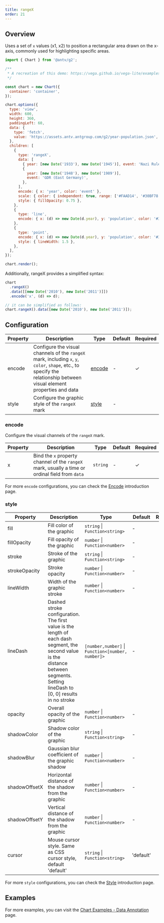 ```yaml
---
title: rangeX
order: 21
---
```


## Overview

Uses a set of `x` values (x1, x2) to position a rectangular area drawn on the x-axis, commonly used for highlighting specific areas.

```js | ob { inject: true }
import { Chart } from '@antv/g2';

/**
 * A recreation of this demo: https://vega.github.io/vega-lite/examples/layer_falkensee.html
 */

const chart = new Chart({
  container: 'container',
});

chart.options({
  type: 'view',
  width: 600,
  height: 360,
  paddingLeft: 60,
  data: {
    type: 'fetch',
    value: 'https://assets.antv.antgroup.com/g2/year-population.json',
  },
  children: [
    {
      type: 'rangeX',
      data: [
        { year: [new Date('1933'), new Date('1945')], event: 'Nazi Rule' },
        {
          year: [new Date('1948'), new Date('1989')],
          event: 'GDR (East Germany)',
        },
      ],
      encode: { x: 'year', color: 'event' },
      scale: { color: { independent: true, range: ['#FAAD14', '#30BF78'] } },
      style: { fillOpacity: 0.75 },
    },
    {
      type: 'line',
      encode: { x: (d) => new Date(d.year), y: 'population', color: '#333' },
    },
    {
      type: 'point',
      encode: { x: (d) => new Date(d.year), y: 'population', color: '#333' },
      style: { lineWidth: 1.5 },
    },
  ],
});

chart.render();
```

Additionally, rangeX provides a simplified syntax:

```ts
chart
  .rangeX()
  .data([[new Date('2010'), new Date('2011')]])
  .encode('x', (d) => d);

// it can be simplified as follows:
chart.rangeX().data([new Date('2010'), new Date('2011')]);
```

## Configuration

| Property | Description                                                                                                                                                            | Type              | Default | Required |
| -------- | ---------------------------------------------------------------------------------------------------------------------------------------------------------------------- | ----------------- | ------- | -------- |
| encode   | Configure the visual channels of the `rangeX` mark, including `x`, `y`, `color`, `shape`, etc., to specify the relationship between visual element properties and data | [encode](#encode) | -       | ✓        |
| style    | Configure the graphic style of the `rangeX` mark                                                                                                                       | [style](#style)   | -       |          |

### encode

Configure the visual channels of the `rangeX` mark.

| Property | Description                                                                                     | Type     | Default | Required |
| -------- | ----------------------------------------------------------------------------------------------- | -------- | ------- | -------- |
| x        | Bind the `x` property channel of the `rangeX` mark, usually a time or ordinal field from `data` | `string` | -       | ✓        |

For more `encode` configurations, you can check the [Encode](/en/manual/core/encode) introduction page.

### style

| Property      | Description                                                                                                                                                                         | Type                                              | Default   | Required |
| ------------- | ----------------------------------------------------------------------------------------------------------------------------------------------------------------------------------- | ------------------------------------------------- | --------- | -------- |
| fill          | Fill color of the graphic                                                                                                                                                           | `string` \| `Function<string>`                    | -         |          |
| fillOpacity   | Fill opacity of the graphic                                                                                                                                                         | `number` \| `Function<number>`                    | -         |          |
| stroke        | Stroke of the graphic                                                                                                                                                               | `string` \| `Function<string>`                    | -         |          |
| strokeOpacity | Stroke opacity                                                                                                                                                                      | `number` \| `Function<number>`                    | -         |          |
| lineWidth     | Width of the graphic stroke                                                                                                                                                         | `number` \| `Function<number>`                    | -         |          |
| lineDash      | Dashed stroke configuration. The first value is the length of each dash segment, the second value is the distance between segments. Setting lineDash to [0, 0] results in no stroke | `[number,number]` \| `Function<[number, number]>` | -         |          |
| opacity       | Overall opacity of the graphic                                                                                                                                                      | `number` \| `Function<number>`                    | -         |          |
| shadowColor   | Shadow color of the graphic                                                                                                                                                         | `string` \| `Function<string>`                    | -         |          |
| shadowBlur    | Gaussian blur coefficient of the graphic shadow                                                                                                                                     | `number` \| `Function<number>`                    | -         |          |
| shadowOffsetX | Horizontal distance of the shadow from the graphic                                                                                                                                  | `number` \| `Function<number>`                    | -         |          |
| shadowOffsetY | Vertical distance of the shadow from the graphic                                                                                                                                    | `number` \| `Function<number>`                    | -         |          |
| cursor        | Mouse cursor style. Same as CSS cursor style, default 'default'                                                                                                                     | `string` \| `Function<string>`                    | 'default' |          |

For more `style` configurations, you can check the [Style](/en/manual/core/style) introduction page.

## Examples

For more examples, you can visit the [Chart Examples - Data Annotation](/en/examples#annotation-range) page.
